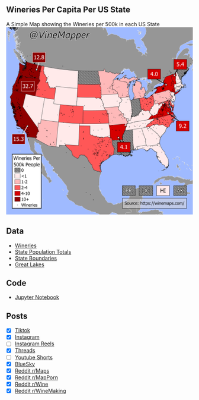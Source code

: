 ## Wineries Per Capita Per US State
A Simple Map showing the Wineries per 500k in each US State
![Map](Wineries_Per_Capita.png)

## Data
* [Wineries](https://winemaps.com/api/wine-maps-winery)
* [State Population Totals](https://www.census.gov/data/tables/time-series/demo/popest/2020s-state-total.html)
* [State Boundaries](https://www.census.gov/geographies/mapping-files/time-series/geo/carto-boundary-file.html)
* [Great Lakes](https://usicecenter.gov/Products/GreatLakesData)

## Code
* [Jupyter Notebook](FormatData.ipynb)

## Posts
- [x] [Tiktok](https://www.tiktok.com/@vinemapper/video/7441834675628281131)
- [x] [Instagram](https://www.instagram.com/p/DDAhtrczbYS/)
- [ ] [Instagram Reels]()
- [x] [Threads](https://www.threads.net/@vinemapper/post/DDAhuOYz6Uw)
- [ ] [Youtube Shorts]()
- [x] [BlueSky](https://bsky.app/profile/vinemapper.bsky.social/post/3lc6vdzajmk26)
- [x] [Reddit r/Maps](https://www.reddit.com/r/Maps/comments/1h3hdcy/wineries_per_500k/)
- [x] [Reddit r/MapPorn](https://www.reddit.com/r/MapPorn/comments/1h3hcut/wineries_per_500k_people/)
- [x] [Reddit r/Wine](https://www.reddit.com/r/wine/comments/1h3l2w2/wineries_per_500k_people/)
- [x] [Reddit r/WineMaking](https://www.reddit.com/r/winemaking/comments/1h3hee2/wineries_per_500k_people/)

